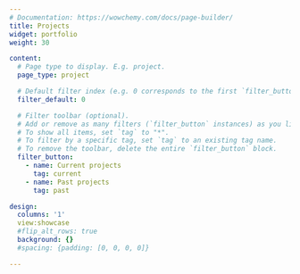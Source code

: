 ```yaml
---
# Documentation: https://wowchemy.com/docs/page-builder/
title: Projects
widget: portfolio
weight: 30

content:
  # Page type to display. E.g. project.
  page_type: project

  # Default filter index (e.g. 0 corresponds to the first `filter_button` instance below).
  filter_default: 0

  # Filter toolbar (optional).
  # Add or remove as many filters (`filter_button` instances) as you like.
  # To show all items, set `tag` to "*".
  # To filter by a specific tag, set `tag` to an existing tag name.
  # To remove the toolbar, delete the entire `filter_button` block.
  filter_button:
    - name: Current projects
      tag: current
    - name: Past projects
      tag: past

design:
  columns: '1'
  view:showcase
  #flip_alt_rows: true
  background: {}
  #spacing: {padding: [0, 0, 0, 0]}

---
```

